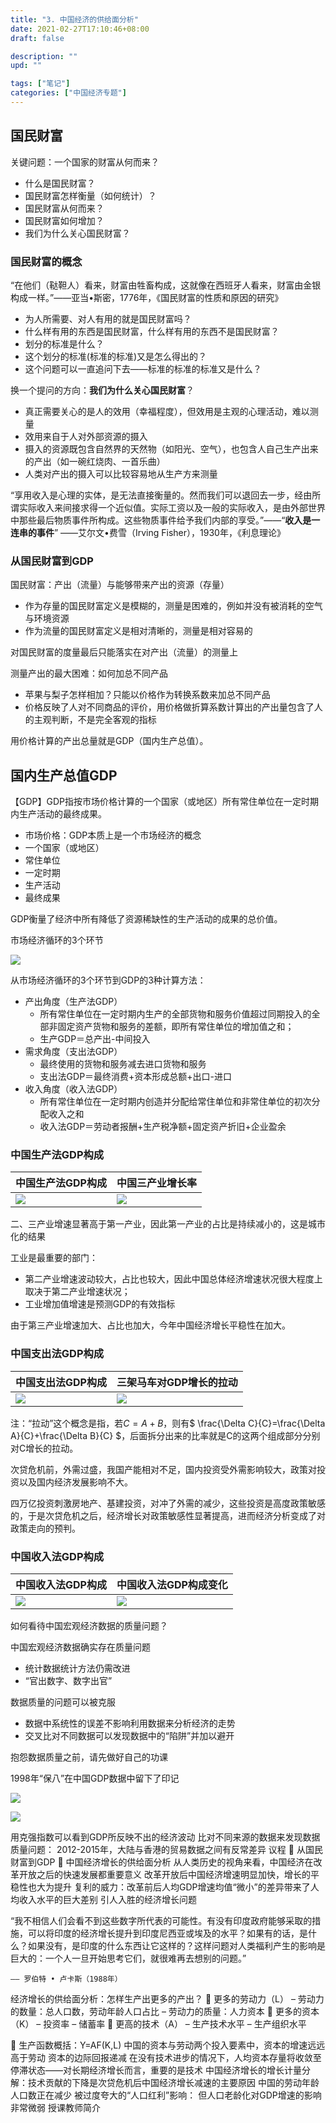```yaml
---
title: "3. 中国经济的供给面分析"
date: 2021-02-27T17:10:46+08:00
draft: false

description: ""
upd: ""

tags: ["笔记"]
categories: ["中国经济专题"]
---
```


## 国民财富

关键问题：一个国家的财富从何而来？

- 什么是国民财富？
- 国民财富怎样衡量（如何统计）？
- 国民财富从何而来？
- 国民财富如何增加？
- 我们为什么关心国民财富？

### 国民财富的概念

“在他们（鞑靼人）看来，财富由牲畜构成，这就像在西班牙人看来，财富由金银构成一样。”——亚当•斯密，1776年，《国民财富的性质和原因的研究》

- 为人所需要、对人有用的就是国民财富吗？
- 什么样有用的东西是国民财富，什么样有用的东西不是国民财富？
- 划分的标准是什么？
- 这个划分的标准(标准的标准)又是怎么得出的？
- 这个问题可以一直追问下去——标准的标准的标准又是什么？

换一个提问的方向：**我们为什么关心国民财富**？

- 真正需要关心的是人的效用（幸福程度），但效用是主观的心理活动，难以测量
- 效用来自于人对外部资源的摄入
- 摄入的资源既包含自然界的天然物（如阳光、空气），也包含人自己生产出来的产出（如一碗红烧肉、一首乐曲）
- 人类对产出的摄入可以比较容易地从生产方来测量

“享用收入是心理的实体，是无法直接衡量的。然而我们可以退回去一步，经由所谓实际收入来间接求得一个近似值。实际工资以及一般的实际收入，是由外部世界中那些最后物质事件所构成。这些物质事件给予我们内部的享受。”——“**收入是一连串的事件**” ——艾尔文•费雪（Irving Fisher），1930年，《利息理论》

### 从国民财富到GDP

国民财富：产出（流量）与能够带来产出的资源（存量）

- 作为存量的国民财富定义是模糊的，测量是困难的，例如并没有被消耗的空气与环境资源
- 作为流量的国民财富定义是相对清晰的，测量是相对容易的

对国民财富的度量最后只能落实在对产出（流量）的测量上

测量产出的最大困难：如何加总不同产品

- 苹果与梨子怎样相加？只能以价格作为转换系数来加总不同产品
- 价格反映了人对不同商品的评价，用价格做折算系数计算出的产出量包含了人的主观判断，不是完全客观的指标

用价格计算的产出总量就是GDP（国内生产总值）。

## 国内生产总值GDP

【GDP】GDP指按市场价格计算的一个国家（或地区）所有常住单位在一定时期内生产活动的最终成果。

- 市场价格：GDP本质上是一个市场经济的概念
- 一个国家（或地区）
- 常住单位
- 一定时期
- 生产活动
- 最终成果

GDP衡量了经济中所有降低了资源稀缺性的生产活动的成果的总价值。

市场经济循环的3个环节

![](https://cdn.jsdelivr.net/gh/henrywu97/FigBed/Figs/20210307195335.png)

从市场经济循环的3个环节到GDP的3种计算方法：

- 产出角度（生产法GDP）
    - 所有常住单位在一定时期内生产的全部货物和服务价值超过同期投入的全部非固定资产货物和服务的差额，即所有常住单位的增加值之和；
    - 生产GDP＝总产出-中间投入
- 需求角度（支出法GDP）
    - 最终使用的货物和服务减去进口货物和服务
    - 支出法GDP＝最终消费+资本形成总额+出口-进口
- 收入角度（收入法GDP）
    - 所有常住单位在一定时期内创造并分配给常住单位和非常住单位的初次分配收入之和
    - 收入法GDP＝劳动者报酬+生产税净额+固定资产折旧+企业盈余

### 中国生产法GDP构成

| 中国生产法GDP构成                                            | 中国三产业增长率                                             |
| ------------------------------------------------------------ | ------------------------------------------------------------ |
| ![](https://cdn.jsdelivr.net/gh/henrywu97/FigBed/Figs/20210307211451.png) | ![](https://cdn.jsdelivr.net/gh/henrywu97/FigBed/Figs/20210307211641.png) |

二、三产业增速显著高于第一产业，因此第一产业的占比是持续减小的，这是城市化的结果

工业是最重要的部门：

- 第二产业增速波动较大，占比也较大，因此中国总体经济增速状况很大程度上取决于第二产业增速状况；
- 工业增加值增速是预测GDP的有效指标

由于第三产业增速加大、占比也加大，今年中国经济增长平稳性在加大。

### 中国支出法GDP构成

| 中国支出法GDP构成                                            | 三架马车对GDP增长的拉动                                      |
| ------------------------------------------------------------ | ------------------------------------------------------------ |
| ![](https://cdn.jsdelivr.net/gh/henrywu97/FigBed/Figs/20210307211811.png) | ![](https://cdn.jsdelivr.net/gh/henrywu97/FigBed/Figs/20210307211829.png) |

注：“拉动”这个概念是指，若$C=A+B$，则有$ \frac{\Delta C}{C}=\frac{\Delta A}{C}+\frac{\Delta B}{C} $，后面拆分出来的比率就是C的这两个组成部分分别对C增长的拉动。


次贷危机前，外需过盛，我国产能相对不足，国内投资受外需影响较大，政策对投资以及国内经济发展影响不大。

四万亿投资刺激房地产、基建投资，对冲了外需的减少，这些投资是高度政策敏感的，于是次贷危机之后，经济增长对政策敏感性显著提高，进而经济分析变成了对政策走向的预判。

### 中国收入法GDP构成

| 中国收入法GDP构成                                            | 中国收入法GDP构成变化                                        |
| ------------------------------------------------------------ | ------------------------------------------------------------ |
| ![](https://cdn.jsdelivr.net/gh/henrywu97/FigBed/Figs/20210307212021.png) | ![](https://cdn.jsdelivr.net/gh/henrywu97/FigBed/Figs/20210307212031.png) |

如何看待中国宏观经济数据的质量问题？

中国宏观经济数据确实存在质量问题

- 统计数据统计方法仍需改进
- “官出数字、数字出官”

数据质量的问题可以被克服

- 数据中系统性的误差不影响利用数据来分析经济的走势
- 交叉比对不同数据可以发现数据中的“陷阱”并加以避开

抱怨数据质量之前，请先做好自己的功课

1998年“保八”在中国GDP数据中留下了印记

![](https://cdn.jsdelivr.net/gh/henrywu97/FigBed/Figs/20210307212545.png)

![](https://cdn.jsdelivr.net/gh/henrywu97/FigBed/Figs/20210307212725.png)

用克强指数可以看到GDP所反映不出的经济波动
比对不同来源的数据来发现数据质量问题：
2012-2015年，大陆与香港的贸易数据之间有反常差异
议程
	从国民财富到GDP
	中国经济增长的供给面分析
从人类历史的视角来看，中国经济在改革开放之后的快速发展都重要意义
改革开放后中国经济增速明显加快，增长的平稳性也大为提升
复利的威力：改革前后人均GDP增速均值“微小”的差异带来了人均收入水平的巨大差别
引人入胜的经济增长问题

“我不相信人们会看不到这些数字所代表的可能性。有没有印度政府能够采取的措施，可以将印度的经济增长提升到印度尼西亚或埃及的水平？如果有的话，是什么？如果没有，是印度的什么东西让它这样的？这样问题对人类福利产生的影响是巨大的：一个人一旦开始思考它们，就很难再去想别的问题。”

	—— 罗伯特 • 卢卡斯（1988年）
经济增长的供给面分析：怎样生产出更多的产出？
	更多的劳动力（L）
–	劳动力的数量：总人口数，劳动年龄人口占比
–	劳动力的质量：人力资本
	更多的资本（K）
–	投资率
–	储蓄率
	更高的技术（A）
–	生产技术水平
–	生产组织水平

	生产函数概括：Y=AF(K,L)
中国的资本与劳动两个投入要素中，资本的增速远远高于劳动
资本的边际回报递减
在没有技术进步的情况下，人均资本存量将收敛至停滞状态——对长期经济增长而言，重要的是技术
中国经济增长的增长计量分解：技术贡献的下降是次贷危机后中国经济增长减速的主要原因
中国的劳动年龄人口数正在减少
被过度夸大的“人口红利”影响：
但人口老龄化对GDP增速的影响非常微弱
授课教师简介